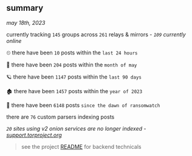 
## summary
_may 18th, 2023_

currently tracking `145` groups across `261` relays & mirrors - _`109` currently online_

⏲ there have been `10` posts within the `last 24 hours`

🦈 there have been `204` posts within the `month of may`

🪐 there have been `1147` posts within the `last 90 days`

🏚 there have been `1457` posts within the `year of 2023`

🦕 there have been `6148` posts `since the dawn of ransomwatch`

there are `76` custom parsers indexing posts

_`20` sites using v2 onion services are no longer indexed - [support.torproject.org](https://support.torproject.org/onionservices/v2-deprecation/)_

> see the project [README](https://github.com/joshhighet/ransomwatch#ransomwatch--) for backend technicals
